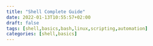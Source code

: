 ```yaml
---
title: "Shell Complete Guide"
date: 2022-01-13T10:55:57+02:00
draft: false
tags: [shell,basics,bash,linux,scripting,automation]
categories: [shell,basics]
---
```


